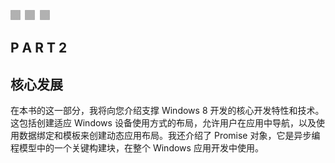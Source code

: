 ![images](img/3squ.jpg)

## P A R T 2

## 核心发展

在本书的这一部分，我将向您介绍支撑 Windows 8 开发的核心开发特性和技术。这包括创建适应 Windows 设备使用方式的布局，允许用户在应用中导航，以及使用数据绑定和模板来创建动态应用布局。我还介绍了 Promise 对象，它是异步编程模型中的一个关键构建块，在整个 Windows 应用开发中使用。